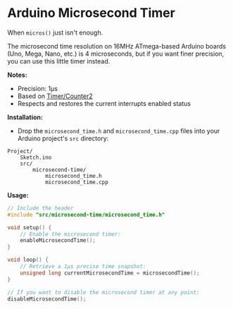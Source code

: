 # Arduino Microsecond Timer
When `micros()` just isn't enough.

The microsecond time resolution on 16MHz ATmega-based Arduino boards (Uno, Mega, Nano, etc.) is 4 microseconds, but if you want finer precision, you can use this little timer instead.

**Notes:**
- Precision: 1μs
- Based on [Timer/Counter2](http://ww1.microchip.com/downloads/en/DeviceDoc/Atmel-2549-8-bit-AVR-Microcontroller-ATmega640-1280-1281-2560-2561_datasheet.pdf#page=169)
- Respects and restores the current interrupts enabled status

**Installation:**
- Drop the `microsecond_time.h` and `microsecond_time.cpp` files into your Arduino project's `src` directory:
```
Project/
    Sketch.ino
    src/
        microsecond-time/
            microsecond_time.h
            microsecond_time.cpp
```

**Usage:**
```c++
// Include the header
#include "src/microsecond-time/microsecond_time.h"

void setup() {
    // Enable the microsecond timer:
    enableMicrosecondTime();
}

void loop() {
    // Retrieve a 1μs precise time snapshot:
    unsigned long currentMicrosecondTime = microsecondTime();
}

// If you want to disable the microsecond timer at any point:
disableMicrosecondTime();
```

